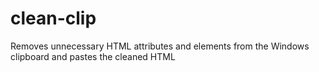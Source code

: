 # clean-clip
Removes unnecessary HTML attributes and elements from the Windows clipboard and pastes the cleaned HTML
